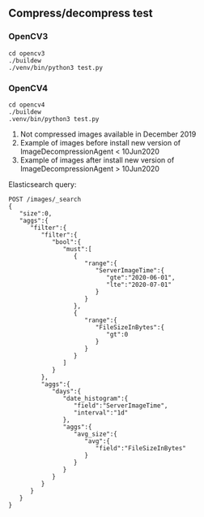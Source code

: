 ## Compress/decompress test

### OpenCV3
```
cd opencv3
./buildew
./venv/bin/python3 test.py
```

### OpenCV4

```
cd opencv4
./buildew
.venv/bin/python3 test.py
```

1. Not compressed images available in December 2019
2. Example of images before install new version of ImageDecompressionAgent < 10Jun2020
3. Example of images after install new version of ImageDecompressionAgent > 10Jun2020


Elasticsearch query:
```
POST /images/_search
{
   "size":0,
   "aggs":{
      "filter":{
         "filter":{
            "bool":{
               "must":[
                  {
                     "range":{
                        "ServerImageTime":{
                           "gte":"2020-06-01",
                           "lte":"2020-07-01"
                        }
                     }
                  },
                  {
                     "range":{
                        "FileSizeInBytes":{
                           "gt":0
                        }
                     }
                  }
               ]
            }
         },
         "aggs":{
            "days":{
               "date_histogram":{
                  "field":"ServerImageTime",
                  "interval":"1d"
               },
               "aggs":{
                  "avg_size":{
                     "avg":{
                        "field":"FileSizeInBytes"
                     }
                  }
               }
            }
         }
      }
   }
}
```
